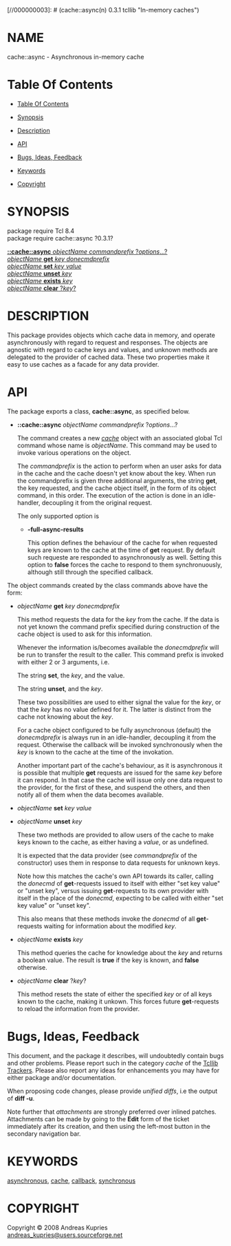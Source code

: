 
[//000000001]: # (cache::async - In-memory caches)
[//000000002]: # (Generated from file 'async.man' by tcllib/doctools with format 'markdown')
[//000000003]: # (cache::async(n) 0.3.1 tcllib "In-memory caches")

# NAME

cache::async - Asynchronous in-memory cache

# <a name='toc'></a>Table Of Contents

  -  [Table Of Contents](#toc)

  -  [Synopsis](#synopsis)

  -  [Description](#section1)

  -  [API](#section2)

  -  [Bugs, Ideas, Feedback](#section3)

  -  [Keywords](#keywords)

  -  [Copyright](#copyright)

# <a name='synopsis'></a>SYNOPSIS

package require Tcl 8.4  
package require cache::async ?0.3.1?  

[__::cache::async__ *objectName* *commandprefix* ?*options*...?](#1)  
[*objectName* __get__ *key* *donecmdprefix*](#2)  
[*objectName* __set__ *key* *value*](#3)  
[*objectName* __unset__ *key*](#4)  
[*objectName* __exists__ *key*](#5)  
[*objectName* __clear__ ?*key*?](#6)  

# <a name='description'></a>DESCRIPTION

This package provides objects which cache data in memory, and operate
asynchronously with regard to request and responses. The objects are agnostic
with regard to cache keys and values, and unknown methods are delegated to the
provider of cached data. These two properties make it easy to use caches as a
facade for any data provider.

# <a name='section2'></a>API

The package exports a class, __cache::async__, as specified below.

  - <a name='1'></a>__::cache::async__ *objectName* *commandprefix* ?*options*...?

    The command creates a new *[cache](../../../../index.md#cache)* object with
    an associated global Tcl command whose name is *objectName*. This command
    may be used to invoke various operations on the object.

    The *commandprefix* is the action to perform when an user asks for data in
    the cache and the cache doesn't yet know about the key. When run the
    commandprefix is given three additional arguments, the string __get__, the
    key requested, and the cache object itself, in the form of its object
    command, in this order. The execution of the action is done in an
    idle-handler, decoupling it from the original request.

    The only supported option is

      * __-full-async-results__

        This option defines the behaviour of the cache for when requested keys
        are known to the cache at the time of __get__ request. By default such
        requeste are responded to asynchronously as well. Setting this option to
        __false__ forces the cache to respond to them synchronuously, although
        still through the specified callback.

The object commands created by the class commands above have the form:

  - <a name='2'></a>*objectName* __get__ *key* *donecmdprefix*

    This method requests the data for the *key* from the cache. If the data is
    not yet known the command prefix specified during construction of the cache
    object is used to ask for this information.

    Whenever the information is/becomes available the *donecmdprefix* will be
    run to transfer the result to the caller. This command prefix is invoked
    with either 2 or 3 arguments, i.e.

    The string __set__, the *key*, and the value.

    The string __unset__, and the *key*.

    These two possibilities are used to either signal the value for the *key*,
    or that the *key* has no value defined for it. The latter is distinct from
    the cache not knowing about the *key*.

    For a cache object configured to be fully asynchronous (default) the
    *donecmdprefix* is always run in an idle-handler, decoupling it from the
    request. Otherwise the callback will be invoked synchronously when the *key*
    is known to the cache at the time of the invokation.

    Another important part of the cache's behaviour, as it is asynchronous it is
    possible that multiple __get__ requests are issued for the same *key* before
    it can respond. In that case the cache will issue only one data request to
    the provider, for the first of these, and suspend the others, and then
    notify all of them when the data becomes available.

  - <a name='3'></a>*objectName* __set__ *key* *value*

  - <a name='4'></a>*objectName* __unset__ *key*

    These two methods are provided to allow users of the cache to make keys
    known to the cache, as either having a *value*, or as undefined.

    It is expected that the data provider (see *commandprefix* of the
    constructor) uses them in response to data requests for unknown keys.

    Note how this matches the cache's own API towards its caller, calling the
    *donecmd* of __get__-requests issued to itself with either "set key value"
    or "unset key", versus issuing __get__-requests to its own provider with
    itself in the place of the *donecmd*, expecting to be called with either
    "set key value" or "unset key".

    This also means that these methods invoke the *donecmd* of all
    __get__-requests waiting for information about the modified *key*.

  - <a name='5'></a>*objectName* __exists__ *key*

    This method queries the cache for knowledge about the *key* and returns a
    boolean value. The result is __true__ if the key is known, and __false__
    otherwise.

  - <a name='6'></a>*objectName* __clear__ ?*key*?

    This method resets the state of either the specified *key* or of all keys
    known to the cache, making it unkown. This forces future __get__-requests to
    reload the information from the provider.

# <a name='section3'></a>Bugs, Ideas, Feedback

This document, and the package it describes, will undoubtedly contain bugs and
other problems. Please report such in the category *cache* of the [Tcllib
Trackers](http://core.tcl.tk/tcllib/reportlist). Please also report any ideas
for enhancements you may have for either package and/or documentation.

When proposing code changes, please provide *unified diffs*, i.e the output of
__diff -u__.

Note further that *attachments* are strongly preferred over inlined patches.
Attachments can be made by going to the __Edit__ form of the ticket immediately
after its creation, and then using the left-most button in the secondary
navigation bar.

# <a name='keywords'></a>KEYWORDS

[asynchronous](../../../../index.md#asynchronous),
[cache](../../../../index.md#cache), [callback](../../../../index.md#callback),
[synchronous](../../../../index.md#synchronous)

# <a name='copyright'></a>COPYRIGHT

Copyright &copy; 2008 Andreas Kupries <andreas_kupries@users.sourceforge.net>
